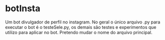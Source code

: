 # botInsta
Um bot divulgador de perfil no instagram.
No geral o único arquivo .py para executar o bot é o testeSele.py, os demais são testes e experimentos que utilizo para aplicar no bot. Pretendo mudar o nome do arquivo principal.  
